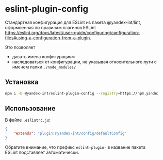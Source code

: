 # eslint-plugin-config

Стандартная конфигурация для ESLint из пакета @yandex-int/lint, оформленная по правилам плагинов ESLint
https://eslint.org/docs/latest/user-guide/configuring/configuration-files#using-a-configuration-from-a-plugin.

Это позволяет
- давать имена конфигурациям
- наследоваться от конфигурации, не указывая относительного пути с именем папки `./node_modules/`

## Установка

```bash
npm i -D @yandex-int/eslint-plugin-config --registry=https://npm.yandex-team.ru
```

## Использование

В файле `.eslintrc.js`:

``` json
{
    "extends": "plugin:@yandex-int/config/defaultConfig"
}
```

Обратите внимание, что префикс `eslint-plugin-` в название пакета ESLint подставляет автоматически.
